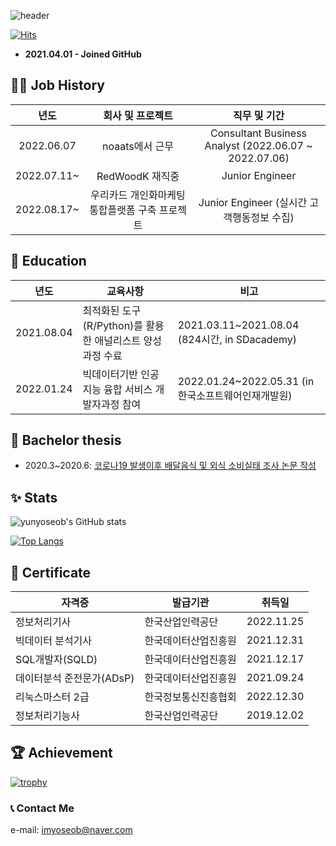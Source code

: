 ![header](https://capsule-render.vercel.app/api?type=waving&reversal=True&color=gradient&text=%20Yun%20Yoseob%20&height=200&section=header&fontSize=50&fontAlign=75&fontAlignY=45)

[![Hits](https://hits.seeyoufarm.com/api/count/incr/badge.svg?url=https%3A%2F%2Fgithub.com%2Fyunyoseob&count_bg=%2379C83D&title_bg=%23555555&icon=macys.svg&icon_color=%23E7E7E7&title=hits&edge_flat=false)](https://hits.seeyoufarm.com)

- **2021.04.01 - Joined GitHub**

## 👨‍💼 Job History
| 년도   | 회사 및 프로젝트 | 직무 및 기간   |
|:---:|:---:|:---:|
| 2022.06.07 | noaats에서 근무 | Consultant Business Analyst (2022.06.07 ~ 2022.07.06) |
| 2022.07.11~ | RedWoodK 재직중 | Junior Engineer |
| 2022.08.17~ | 우리카드 개인화마케팅 통합플랫폼 구축 프로젝트 | Junior Engineer (실시간 고객행동정보 수집) |

## 🏫 Education

| 년도   | 교육사항   | 비고   | 
|---|---|---|
| 2021.08.04   | 최적화된 도구(R/Python)를 활용한 애널리스트 양성과정 수료   | 2021.03.11~2021.08.04             (824시간, in SDacademy)   |
| 2022.01.24   | 빅데이터기반 인공지능 융합 서비스 개발자과정 참여   | 2022.01.24~2022.05.31 (in 한국소프트웨어인재개발원) |


## 📑 Bachelor thesis
- 2020.3~2020.6: [코로나19 발생이후 배달음식 및 외식 소비실태 조사 논문 작성](https://github.com/yunyoseob/PNU/blob/master/Study/%EC%BD%94%EB%A1%9C%EB%82%9819%20%EB%B0%9C%EC%83%9D%EC%9D%B4%ED%9B%84%20%EB%B0%B0%EB%8B%AC%EC%9D%8C%EC%8B%9D%20%EB%B0%8F%20%EC%99%B8%EC%8B%9D%20%EC%86%8C%EB%B9%84%EC%8B%A4%ED%83%9C%20%EC%A1%B0%EC%82%AC.pdf)

## ✨ Stats

![yunyoseob's GitHub stats](https://github-readme-stats.vercel.app/api?username=yunyoseob&show_icons=true&theme=buefy)

[![Top Langs](https://github-readme-stats.vercel.app/api/top-langs/?username=yunyoseob&langs_count=10)](https://github.com/yunyoseob/github-readme-stats)

## 📄 Certificate
| 자격증  | 발급기관   | 취득일   |
|---|---|---|
| 정보처리기사 | 한국산업인력공단 | 2022.11.25 |
| 빅데이터 분석기사   | 한국데이터산업진흥원   | 2021.12.31   |
| SQL개발자(SQLD)   | 한국데이터산업진흥원   | 2021.12.17   |
| 데이터분석 준전문가(ADsP)   | 한국데이터산업진흥원   | 2021.09.24   |
| 리눅스마스터 2급   | 한국정보통신진흥협회 | 2022.12.30 |
| 정보처리기능사   | 한국산업인력공단   | 2019.12.02   |


## 🏆 Achievement

[![trophy](https://github-profile-trophy.vercel.app/?username=yunyoseob&row=2&column=3)](https://github.com/ryo-ma/github-profile-trophy)

### 📞 Contact Me
e-mail: imyoseob@naver.com
